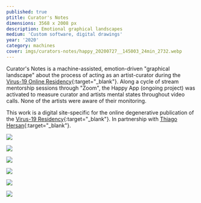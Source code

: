 ```yaml
---
published: true
ptitle: Curator's Notes
dimensions: 3568 x 2008 px
description: Emotional graphical landscapes
medium: 'Custom software, digital drawings'
year: '2020'
category: machines
cover: imgs/curators-notes/happy_20200727__145003_24min_2732.webp
---
```

Curator's Notes is a machine-assisted, emotion-driven "graphical landscape" about the process of acting as an artist-curator during the [Virus-19 Online Residency](https://virus19.ml/en/){:target="_blank"}. Along a cycle of stream mentorship sessions through "Zoom", the Happy App (ongoing project) was activated to measure curator and artists mental states throughout video calls. None of the artists were aware of their monitoring.

This work is a digital site-specific for the online degenerative publication of the [Virus-19 Residency](https://virus19.ml/en/){:target="_blank"}. In partnership with [Thiago Hersan](https://thiagohersan.com){:target="_blank"}.

![]({{site.baseurl}}/imgs/curators-notes/happy_20200728__150537_46min_2552.webp)

![]({{site.baseurl}}/imgs/curators-notes/happy_20200810__112344_111minutos_3568.webp)

![]({{site.baseurl}}/imgs/curators-notes/happy_20200810__131221_45min_3904.webp)

![]({{site.baseurl}}/imgs/curators-notes/happy_20200728__160200_30min_2552.webp)

![]({{site.baseurl}}/imgs/curators-notes/happy_20200728__142501_66min_2324.webp)

![]({{site.baseurl}}/imgs/curators-notes/happy_20200810__114937_20min_3568.webp)

